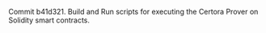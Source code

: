 Commit b41d321.                    Build and Run scripts for executing the Certora Prover on Solidity smart contracts.